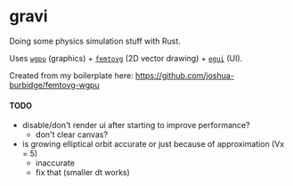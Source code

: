 # gravi

Doing some physics simulation stuff with Rust.

Uses [`wgpu`](https://github.com/gfx-rs/wgpu) (graphics) + [`femtovg`](https://github.com/femtovg/femtovg) (2D vector drawing) + [`egui`](https://github.com/femtovg/femtovg) (UI).

Created from my boilerplate here: https://github.com/joshua-burbidge/femtovg-wgpu

#### TODO
- disable/don't render ui after starting to improve performance?
  - don't clear canvas?
- is growing elliptical orbit accurate or just because of approximation (Vx = 5)
  - inaccurate
  - fix that (smaller dt works)
